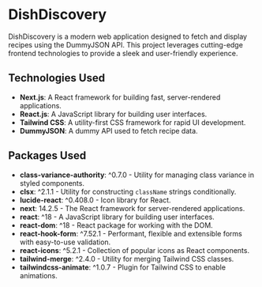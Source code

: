 # DishDiscovery

DishDiscovery is a modern web application designed to fetch and display recipes using the DummyJSON API. This project leverages cutting-edge frontend technologies to provide a sleek and user-friendly experience.

## Technologies Used

- **Next.js**: A React framework for building fast, server-rendered applications.
- **React.js**: A JavaScript library for building user interfaces.
- **Tailwind CSS**: A utility-first CSS framework for rapid UI development.
- **DummyJSON**: A dummy API used to fetch recipe data.

## Packages Used

- **class-variance-authority**: ^0.7.0 - Utility for managing class variance in styled components.
- **clsx**: ^2.1.1 - Utility for constructing `className` strings conditionally.
- **lucide-react**: ^0.408.0 - Icon library for React.
- **next**: 14.2.5 - The React framework for server-rendered applications.
- **react**: ^18 - A JavaScript library for building user interfaces.
- **react-dom**: ^18 - React package for working with the DOM.
- **react-hook-form**: ^7.52.1 - Performant, flexible and extensible forms with easy-to-use validation.
- **react-icons**: ^5.2.1 - Collection of popular icons as React components.
- **tailwind-merge**: ^2.4.0 - Utility for merging Tailwind CSS classes.
- **tailwindcss-animate**: ^1.0.7 - Plugin for Tailwind CSS to enable animations.